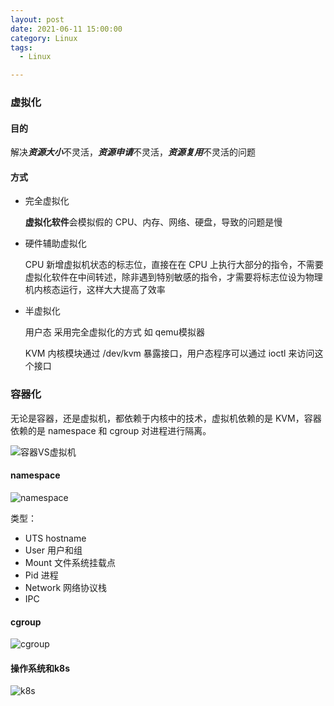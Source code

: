 ```yaml
---
layout: post
date: 2021-06-11 15:00:00
category: Linux
tags:
  - Linux

---
```


###  

### 虚拟化

#### 目的

解决***资源大小***不灵活，***资源申请***不灵活，***资源复用***不灵活的问题

#### 方式

- 完全虚拟化  

  **虚拟化软件**会模拟假的 CPU、内存、网络、硬盘，导致的问题是慢

- 硬件辅助虚拟化

   CPU 新增虚拟机状态的标志位，直接在在 CPU 上执行大部分的指令，不需要虚拟化软件在中间转述，除非遇到特别敏感的指令，才需要将标志位设为物理机内核态运行，这样大大提高了效率

- 半虚拟化

  用户态 采用完全虚拟化的方式 如 qemu模拟器

  KVM 内核模块通过 /dev/kvm 暴露接口，用户态程序可以通过 ioctl 来访问这个接口



### 容器化

无论是容器，还是虚拟机，都依赖于内核中的技术，虚拟机依赖的是 KVM，容器依赖的是 namespace 和 cgroup 对进程进行隔离。

![容器VS虚拟机](https://blog/run-dream.github.io/img/post/containner-vs-vm.webp)



#### namespace

![namespace](https://run-dream.github.io/img/post/linux-namespace.webp)

类型：

- UTS hostname
- User 用户和组
- Mount 文件系统挂载点
- Pid 进程
- Network 网络协议栈
- IPC



#### cgroup

![cgroup](https://run-dream.github.io/img/post/linux-cgroup-docker.webp)



#### 操作系统和k8s

![k8s](https://run-dream.github.io/img/post/linux-vs-k8s.webp)